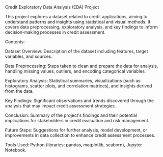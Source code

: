Credit Exploratory Data Analysis (EDA) Project

This project explores a dataset related to credit applications, aiming to understand patterns and insights using statistical and visual methods. It covers data preprocessing, exploratory analysis, and key findings to inform decision-making processes in credit assessment.

Contents:

Dataset Overview: Description of the dataset including features, target variables, and sources.

Data Preprocessing: Steps taken to clean and prepare the data for analysis, handling missing values, outliers, and encoding categorical variables.

Exploratory Analysis: Statistical summaries, visualizations (such as histograms, scatter plots, and correlation matrices), and insights derived from the data.

Key Findings: Significant observations and trends discovered through the analysis that may impact credit assessment strategies.

Conclusion: Summary of the project's findings and their potential implications for stakeholders in credit evaluation and risk management.

Future Steps: Suggestions for further analysis, model development, or improvements in data collection to enhance credit assessment processes.

Tools Used: Python (libraries: pandas, matplotlib, seaborn), Jupyter Notebook.


